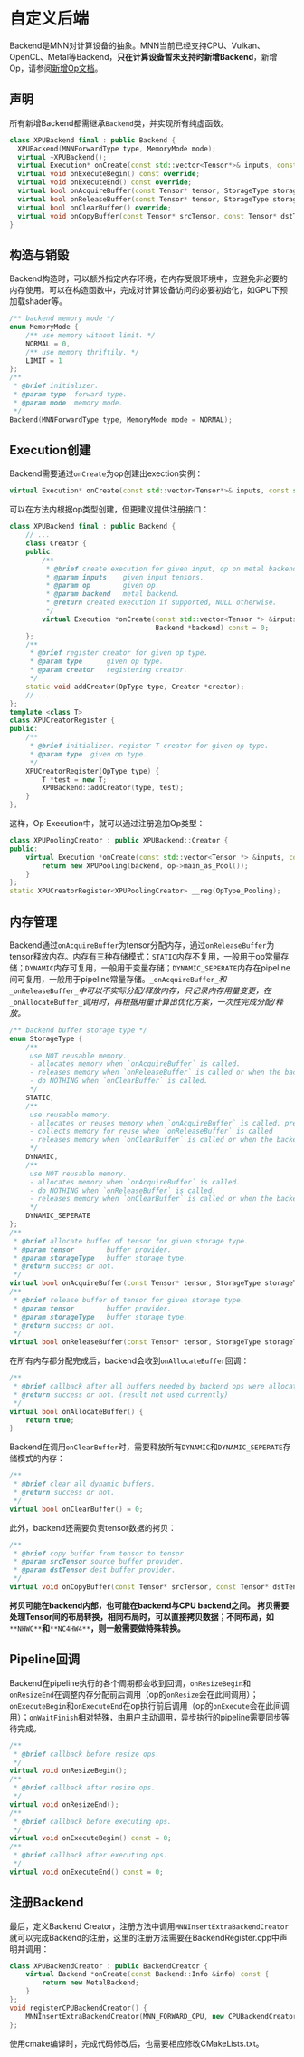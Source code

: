 # 自定义后端
Backend是MNN对计算设备的抽象。MNN当前已经支持CPU、Vulkan、OpenCL、Metal等Backend，**只在计算设备暂未支持时新增Backend**，新增Op，请参阅[新增Op文档](customize_op)。

## 声明
所有新增Backend都需继承`Backend`类，并实现所有纯虚函数。
```cpp
class XPUBackend final : public Backend {
  XPUBackend(MNNForwardType type, MemoryMode mode);
  virtual ~XPUBackend();
  virtual Execution* onCreate(const std::vector<Tensor*>& inputs, const std::vector<Tensor*>& outputs, const MNN::Op* op) override;
  virtual void onExecuteBegin() const override;
  virtual void onExecuteEnd() const override;
  virtual bool onAcquireBuffer(const Tensor* tensor, StorageType storageType) override;
  virtual bool onReleaseBuffer(const Tensor* tensor, StorageType storageType) override;
  virtual bool onClearBuffer() override;
  virtual void onCopyBuffer(const Tensor* srcTensor, const Tensor* dstTensor) const override;
}
```

## 构造与销毁
Backend构造时，可以额外指定内存环境，在内存受限环境中，应避免非必要的内存使用。可以在构造函数中，完成对计算设备访问的必要初始化，如GPU下预加载shader等。
```cpp
/** backend memory mode */
enum MemoryMode {
    /** use memory without limit. */
    NORMAL = 0,
    /** use memory thriftily. */
    LIMIT = 1
};
/**
 * @brief initializer.
 * @param type  forward type.
 * @param mode  memory mode.
 */
Backend(MNNForwardType type, MemoryMode mode = NORMAL);
```

## Execution创建
Backend需要通过`onCreate`为op创建出exection实例：
```cpp
virtual Execution* onCreate(const std::vector<Tensor*>& inputs, const std::vector<Tensor*>& outputs, const MNN::Op* op) override;
```

可以在方法内根据op类型创建，但更建议提供注册接口：
```cpp
class XPUBackend final : public Backend {
    // ...
    class Creator {
    public:
        /**
         * @brief create execution for given input, op on metal backend.
         * @param inputs    given input tensors.
         * @param op        given op.
         * @param backend   metal backend.
         * @return created execution if supported, NULL otherwise.
         */
        virtual Execution *onCreate(const std::vector<Tensor *> &inputs, const MNN::Op *op,
                                    Backend *backend) const = 0;
    };
    /**
     * @brief register creator for given op type.
     * @param type      given op type.
     * @param creator   registering creator.
     */
    static void addCreator(OpType type, Creator *creator);
    // ...
};
template <class T>
class XPUCreatorRegister {
public:
    /**
     * @brief initializer. register T creator for given op type.
     * @param type  given op type.
     */
    XPUCreatorRegister(OpType type) {
        T *test = new T;
        XPUBackend::addCreator(type, test);
    }
};
```

这样，Op Execution中，就可以通过注册追加Op类型：
```cpp
class XPUPoolingCreator : public XPUBackend::Creator {
public:
    virtual Execution *onCreate(const std::vector<Tensor *> &inputs, const MNN::Op *op, Backend *backend) const {
        return new XPUPooling(backend, op->main_as_Pool());
    }
};
static XPUCreatorRegister<XPUPoolingCreator> __reg(OpType_Pooling);
```

## 内存管理
Backend通过`onAcquireBuffer`为tensor分配内存，通过`onReleaseBuffer`为tensor释放内存。内存有三种存储模式：`STATIC`内存不复用，一般用于op常量存储；`DYNAMIC`内存可复用，一般用于变量存储；`DYNAMIC_SEPERATE`内存在pipeline间可复用，一般用于pipeline常量存储。`_onAcquireBuffer_`_和_`_onReleaseBuffer_`_中可以不实际分配/释放内存，只记录内存用量变更，在_`_onAllocateBuffer_`_调用时，再根据用量计算出优化方案，一次性完成分配/释放。_

```cpp
/** backend buffer storage type */
enum StorageType {
    /**
     use NOT reusable memory.
     - allocates memory when `onAcquireBuffer` is called.
     - releases memory when `onReleaseBuffer` is called or when the backend is deleted.
     - do NOTHING when `onClearBuffer` is called.
     */
    STATIC,
    /**
     use reusable memory.
     - allocates or reuses memory when `onAcquireBuffer` is called. prefers reusing.
     - collects memory for reuse when `onReleaseBuffer` is called
     - releases memory when `onClearBuffer` is called or when the backend is deleted.
     */
    DYNAMIC,
    /**
     use NOT reusable memory.
     - allocates memory when `onAcquireBuffer` is called.
     - do NOTHING when `onReleaseBuffer` is called.
     - releases memory when `onClearBuffer` is called or when the backend is deleted.
     */
    DYNAMIC_SEPERATE
};
/**
 * @brief allocate buffer of tensor for given storage type.
 * @param tensor        buffer provider.
 * @param storageType   buffer storage type.
 * @return success or not.
 */
virtual bool onAcquireBuffer(const Tensor* tensor, StorageType storageType) = 0;
/**
 * @brief release buffer of tensor for given storage type.
 * @param tensor        buffer provider.
 * @param storageType   buffer storage type.
 * @return success or not.
 */
virtual bool onReleaseBuffer(const Tensor* tensor, StorageType storageType) = 0;
```

在所有内存都分配完成后，backend会收到`onAllocateBuffer`回调：
```cpp
/**
 * @brief callback after all buffers needed by backend ops were allocated.
 * @return success or not. (result not used currently)
 */
virtual bool onAllocateBuffer() {
    return true;
}
```

Backend在调用`onClearBuffer`时，需要释放所有`DYNAMIC`和`DYNAMIC_SEPERATE`存储模式的内存：
```cpp
/**
 * @brief clear all dynamic buffers.
 * @return success or not.
 */
virtual bool onClearBuffer() = 0;
```

此外，backend还需要负责tensor数据的拷贝：
```cpp
/**
 * @brief copy buffer from tensor to tensor.
 * @param srcTensor source buffer provider.
 * @param dstTensor dest buffer provider.
 */
virtual void onCopyBuffer(const Tensor* srcTensor, const Tensor* dstTensor) const = 0;
```

**拷贝可能在backend内部，也可能在backend与CPU backend之间。**
**拷贝需要处理Tensor间的布局转换，相同布局时，可以直接拷贝数据；不同布局，如**`**NHWC**`**和**`**NC4HW4**`**，则一般需要做特殊转换。**

## Pipeline回调
Backend在pipeline执行的各个周期都会收到回调，`onResizeBegin`和`onResizeEnd`在调整内存分配前后调用（op的`onResize`会在此间调用）；`onExecuteBegin`和`onExecuteEnd`在op执行前后调用（op的`onExecute`会在此间调用）；`onWaitFinish`相对特殊，由用户主动调用，异步执行的pipeline需要同步等待完成。
```cpp
/**
 * @brief callback before resize ops.
 */
virtual void onResizeBegin();
/**
 * @brief callback after resize ops.
 */
virtual void onResizeEnd();
/**
 * @brief callback before executing ops.
 */
virtual void onExecuteBegin() const = 0;
/**
 * @brief callback after executing ops.
 */
virtual void onExecuteEnd() const = 0;

```

## 注册Backend
最后，定义Backend Creator，注册方法中调用`MNNInsertExtraBackendCreator`就可以完成Backend的注册，这里的注册方法需要在BackendRegister.cpp中声明并调用：
```cpp
class XPUBackendCreator : public BackendCreator {
    virtual Backend *onCreate(const Backend::Info &info) const {
        return new MetalBackend;
    }
};
void registerCPUBackendCreator() {
    MNNInsertExtraBackendCreator(MNN_FORWARD_CPU, new CPUBackendCreator);
};
```

使用cmake编译时，完成代码修改后，也需要相应修改CMakeLists.txt。